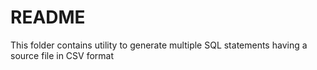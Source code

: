 # README

This folder contains utility to generate multiple SQL statements having a source file in CSV format